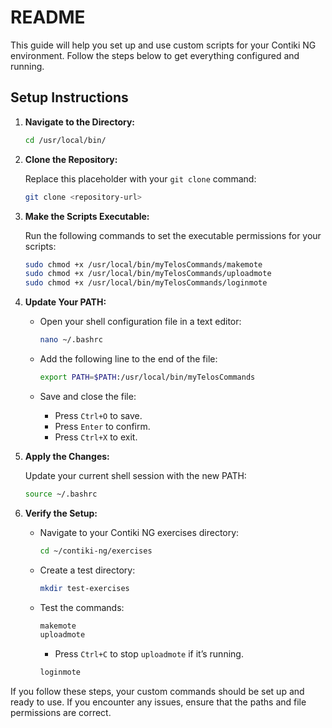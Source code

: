 # README

This guide will help you set up and use custom scripts for your Contiki NG environment. Follow the steps below to get everything configured and running.

## Setup Instructions

1. **Navigate to the Directory:**

    ```sh
    cd /usr/local/bin/
    ```

2. **Clone the Repository:**

    Replace this placeholder with your `git clone` command:

    ```sh
    git clone <repository-url>
    ```

3. **Make the Scripts Executable:**

    Run the following commands to set the executable permissions for your scripts:

    ```sh
    sudo chmod +x /usr/local/bin/myTelosCommands/makemote
    sudo chmod +x /usr/local/bin/myTelosCommands/uploadmote
    sudo chmod +x /usr/local/bin/myTelosCommands/loginmote
    ```

4. **Update Your PATH:**

    - Open your shell configuration file in a text editor:

      ```sh
      nano ~/.bashrc
      ```

    - Add the following line to the end of the file:

      ```sh
      export PATH=$PATH:/usr/local/bin/myTelosCommands
      ```

    - Save and close the file:
      - Press `Ctrl+O` to save.
      - Press `Enter` to confirm.
      - Press `Ctrl+X` to exit.

5. **Apply the Changes:**

    Update your current shell session with the new PATH:

    ```sh
    source ~/.bashrc
    ```

6. **Verify the Setup:**

    - Navigate to your Contiki NG exercises directory:

      ```sh
      cd ~/contiki-ng/exercises
      ```

    - Create a test directory:

      ```sh
      mkdir test-exercises
      ```

    - Test the commands:

      ```sh
      makemote
      uploadmote
      ```

      - Press `Ctrl+C` to stop `uploadmote` if it’s running.

      ```sh
      loginmote
      ```

If you follow these steps, your custom commands should be set up and ready to use. If you encounter any issues, ensure that the paths and file permissions are correct.
